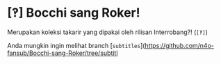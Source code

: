 # [‽] Bocchi sang Roker!

Merupakan koleksi takarir yang dipakai oleh rilisan Interrobang?! (`[‽]`)

Anda mungkin ingin melihat branch [`subtitles`](https://github.com/n4o-fansub/Bocchi-sang-Roker/tree/subtitl